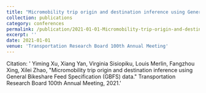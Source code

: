 ```yaml
---
title: "Micromobility trip origin and destination inference using General Bikeshare Feed Specification (GBFS) data"
collection: publications
category: conferences
permalink: /publication/2021-01-01-Micromobility-trip-origin-and-destination-inference-using-General-Bikeshare-Feed-Specification-GBFS-data
excerpt: ''
date: 2021-01-01
venue: 'Transportation Research Board 100th Annual Meeting'
---
```

Citation: ' Yiming Xu,  Xiang Yan,  Virginia Sisiopiku,  Louis Merlin,  Fangzhou Xing,  Xilei Zhao, &quot;Micromobility trip origin and destination inference using General Bikeshare Feed Specification (GBFS) data.&quot; Transportation Research Board 100th Annual Meeting, 2021.'
